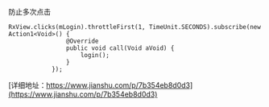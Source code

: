 
防止多次点击
```
RxView.clicks(mLogin).throttleFirst(1, TimeUnit.SECONDS).subscribe(new Action1<Void>() {
                @Override
                public void call(Void aVoid) {
                    login();
                }
            });
```
[详细地址：https://www.jianshu.com/p/7b354eb8d0d3](https://www.jianshu.com/p/7b354eb8d0d3)